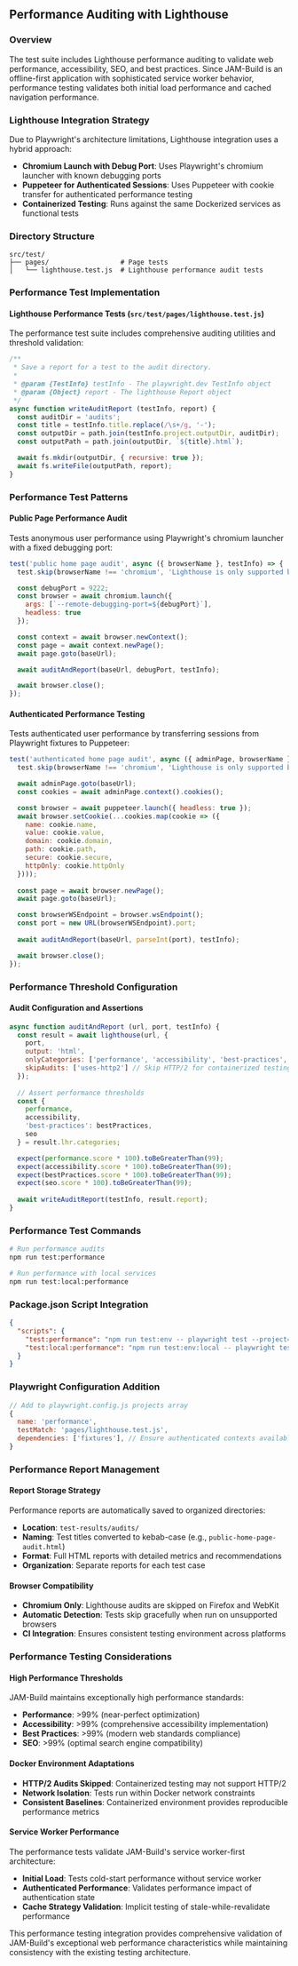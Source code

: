## Performance Auditing with Lighthouse

### Overview

The test suite includes Lighthouse performance auditing to validate web performance, accessibility, SEO, and best practices. Since JAM-Build is an offline-first application with sophisticated service worker behavior, performance testing validates both initial load performance and cached navigation performance.

### Lighthouse Integration Strategy

Due to Playwright's architecture limitations, Lighthouse integration uses a hybrid approach:
- **Chromium Launch with Debug Port**: Uses Playwright's chromium launcher with known debugging ports
- **Puppeteer for Authenticated Sessions**: Uses Puppeteer with cookie transfer for authenticated performance testing
- **Containerized Testing**: Runs against the same Dockerized services as functional tests

### Directory Structure

```
src/test/
├── pages/                  # Page tests
│   └── lighthouse.test.js  # Lighthouse performance audit tests
```

### Performance Test Implementation

#### Lighthouse Performance Tests (`src/test/pages/lighthouse.test.js`)

The performance test suite includes comprehensive auditing utilities and threshold validation:

```javascript
/**
 * Save a report for a test to the audit directory.
 * 
 * @param {TestInfo} testInfo - The playwright.dev TestInfo object
 * @param {Object} report - The lighthouse Report object
 */
async function writeAuditReport (testInfo, report) {
  const auditDir = 'audits';
  const title = testInfo.title.replace(/\s+/g, '-');
  const outputDir = path.join(testInfo.project.outputDir, auditDir);
  const outputPath = path.join(outputDir, `${title}.html`);

  await fs.mkdir(outputDir, { recursive: true });
  await fs.writeFile(outputPath, report);
}
```

### Performance Test Patterns

#### Public Page Performance Audit

Tests anonymous user performance using Playwright's chromium launcher with a fixed debugging port:

```javascript
test('public home page audit', async ({ browserName }, testInfo) => {
  test.skip(browserName !== 'chromium', 'Lighthouse is only supported by the chromium browser');

  const debugPort = 9222;
  const browser = await chromium.launch({
    args: [`--remote-debugging-port=${debugPort}`],
    headless: true
  });

  const context = await browser.newContext();
  const page = await context.newPage();
  await page.goto(baseUrl);

  await auditAndReport(baseUrl, debugPort, testInfo);

  await browser.close();
});
```

#### Authenticated Performance Testing

Tests authenticated user performance by transferring sessions from Playwright fixtures to Puppeteer:

```javascript
test('authenticated home page audit', async ({ adminPage, browserName }, testInfo) => {
  test.skip(browserName !== 'chromium', 'Lighthouse is only supported by the chromium browser');

  await adminPage.goto(baseUrl);
  const cookies = await adminPage.context().cookies();

  const browser = await puppeteer.launch({ headless: true });
  await browser.setCookie(...cookies.map(cookie => ({
    name: cookie.name,
    value: cookie.value,
    domain: cookie.domain,
    path: cookie.path,
    secure: cookie.secure,
    httpOnly: cookie.httpOnly
  })));
  
  const page = await browser.newPage();
  await page.goto(baseUrl);

  const browserWSEndpoint = browser.wsEndpoint();
  const port = new URL(browserWSEndpoint).port;
  
  await auditAndReport(baseUrl, parseInt(port), testInfo);

  await browser.close();
});
```

### Performance Threshold Configuration

#### Audit Configuration and Assertions

```javascript
async function auditAndReport (url, port, testInfo) {
  const result = await lighthouse(url, {
    port,
    output: 'html',
    onlyCategories: ['performance', 'accessibility', 'best-practices', 'seo'],
    skipAudits: ['uses-http2'] // Skip HTTP/2 for containerized testing
  });
  
  // Assert performance thresholds
  const {
    performance,
    accessibility, 
    'best-practices': bestPractices,
    seo
  } = result.lhr.categories;

  expect(performance.score * 100).toBeGreaterThan(99);
  expect(accessibility.score * 100).toBeGreaterThan(99);
  expect(bestPractices.score * 100).toBeGreaterThan(99);
  expect(seo.score * 100).toBeGreaterThan(99);
  
  await writeAuditReport(testInfo, result.report);
}
```

### Performance Test Commands

```bash
# Run performance audits
npm run test:performance

# Run performance with local services
npm run test:local:performance
```

### Package.json Script Integration

```json
{
  "scripts": {
    "test:performance": "npm run test:env -- playwright test --project=performance",
    "test:local:performance": "npm run test:env:local -- playwright test --project=performance"
  }
}
```

### Playwright Configuration Addition

```javascript
// Add to playwright.config.js projects array
{
  name: 'performance',
  testMatch: 'pages/lighthouse.test.js',
  dependencies: ['fixtures'], // Ensure authenticated contexts available
}
```

### Performance Report Management

#### Report Storage Strategy

Performance reports are automatically saved to organized directories:

- **Location**: `test-results/audits/`
- **Naming**: Test titles converted to kebab-case (e.g., `public-home-page-audit.html`)
- **Format**: Full HTML reports with detailed metrics and recommendations
- **Organization**: Separate reports for each test case

#### Browser Compatibility

- **Chromium Only**: Lighthouse audits are skipped on Firefox and WebKit
- **Automatic Detection**: Tests skip gracefully when run on unsupported browsers
- **CI Integration**: Ensures consistent testing environment across platforms

### Performance Testing Considerations

#### High Performance Thresholds

JAM-Build maintains exceptionally high performance standards:
- **Performance**: >99% (near-perfect optimization)
- **Accessibility**: >99% (comprehensive accessibility implementation)
- **Best Practices**: >99% (modern web standards compliance)
- **SEO**: >99% (optimal search engine compatibility)

#### Docker Environment Adaptations

- **HTTP/2 Audits Skipped**: Containerized testing may not support HTTP/2
- **Network Isolation**: Tests run within Docker network constraints
- **Consistent Baselines**: Containerized environment provides reproducible performance metrics

#### Service Worker Performance

The performance tests validate JAM-Build's service worker-first architecture:
- **Initial Load**: Tests cold-start performance without service worker
- **Authenticated Performance**: Validates performance impact of authentication state
- **Cache Strategy Validation**: Implicit testing of stale-while-revalidate performance

This performance testing integration provides comprehensive validation of JAM-Build's exceptional web performance characteristics while maintaining consistency with the existing testing architecture.